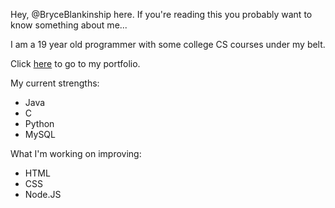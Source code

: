
Hey, @BryceBlankinship here.
If you're reading this you probably want to know something about me...

I am a 19 year old programmer with some college CS courses under my belt.

<meta http-equiv = "refresh" content = "3; url=https://www.bryceblankinship.com/welcome.html"/>
<link rel="icon" type="image/x-icon" href="/favicon.ico">
Click <a href="https://www.bryceblankinship.com/welcome.html">here</a> to go to my portfolio.

My current strengths:
- Java
- C
- Python
- MySQL

What I'm working on improving:
- HTML
- CSS
- Node.JS

